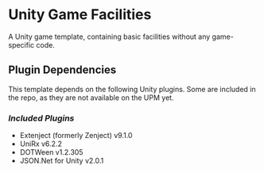 # **Unity Game Facilities**

A Unity game template, containing basic facilities without any game-specific code.

## **Plugin Dependencies**
This template depends on the following Unity plugins. Some are included in the repo, as they are not available on the UPM yet.

### *Included Plugins* 
- Extenject (formerly Zenject) v9.1.0
- UniRx v6.2.2
- DOTWeen v1.2.305
- JSON.Net for Unity v2.0.1